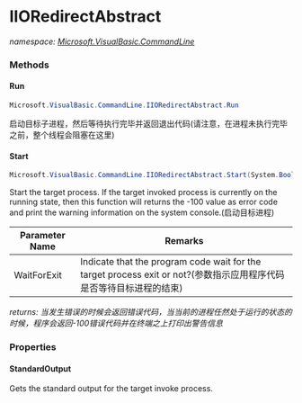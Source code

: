 ﻿# IIORedirectAbstract
_namespace: [Microsoft.VisualBasic.CommandLine](./index.md)_





### Methods

#### Run
```csharp
Microsoft.VisualBasic.CommandLine.IIORedirectAbstract.Run
```
启动目标子进程，然后等待执行完毕并返回退出代码(请注意，在进程未执行完毕之前，整个线程会阻塞在这里)

#### Start
```csharp
Microsoft.VisualBasic.CommandLine.IIORedirectAbstract.Start(System.Boolean)
```
Start the target process. If the target invoked process is currently on the running state, 
 then this function will returns the -100 value as error code and print the warning 
 information on the system console.(启动目标进程)

|Parameter Name|Remarks|
|--------------|-------|
|WaitForExit|Indicate that the program code wait for the target process exit or not?(参数指示应用程序代码是否等待目标进程的结束)|


_returns: 当发生错误的时候会返回错误代码，当当前的进程任然处于运行的状态的时候，程序会返回-100错误代码并在终端之上打印出警告信息_


### Properties

#### StandardOutput
Gets the standard output for the target invoke process.
